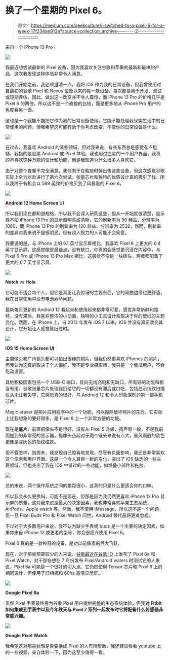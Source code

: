 # 换了一个星期的 Pixel 6。

> 原文：<https://medium.com/geekculture/i-switched-to-a-pixel-6-for-a-week-17f234ae913a?source=collection_archive---------2----------------------->

来自一个 iPhone 13 Pro！

![](img/60f2b3046065fa6d6d119a5d119504b3.png)

我最近想尝试最新的 Pixel 设备，因为我喜欢关注谷歌和苹果的最新和最棒的产品，这次我发现这种体验非常令人满意。

在我们开始之前，我必须澄清一点，我将 iOS 作为我的日常设备，但我曾使用过自最初的谷歌 Pixel 和 Nexus 设备以来的每一款设备，每次都是用于开发、测试或短期评估。因此，做出这一改变并不令人震惊，而 iPhone 13 Pro 的价格几乎是 Pixel 6 的两倍，所以这不是一个直接的比较，而是更多地从 iPhone Pro 用户的角度看另一面。

这也是一个我能不能把它作为我的日常设备使用，它能不能处理我现实生活中的日常使用的问题，但我希望这可能有助于你考虑改变，不管你的日常设备是什么。

![](img/0ed8852c90734cc4c7e5bb48e7d93f4a.png)

在过去，我喜欢 Android 的某些领域，但对我来说，有些东西总是感觉有点粗糙，我指的是股票 Android 或 Pixel 体验。我也用过三星的一个用户界面，我真的不喜欢这种万能的设计和功能，但是我知道为什么很多人喜欢它。

由于对整个套餐不完全满意，我倾向于在晚些时候出售这些设备，但这次感觉谷歌实际上全力以赴进行了第六次尝试。张量芯片和独特的优质设计真的吸引了我，所以我终于有机会以 599 英镑的价格买到了风暴黑的 Pixel 6。

![](img/24d440ab6898a299509d43c14cd53241.png)

**Android 12 Home Screen UI**

所以我们现在都知道规格，所以我不会深入研究这些，但从一开始就很清楚，显示器不如 iPhone 13 Pro 的显示器明亮或清晰，它的刷新率为 90 赫兹，分辨率为 1080，而 iPhone 13 Pro 的刷新率为 120 赫兹，分辨率为 2532，然而，刷新率的差异对我来说不是很明显，但有超人视力的人可能不会同意。

我要说的是，与 iPhone 上的 6.1 英寸显示屏相比，我喜欢 Pixel 6 上更大的 6.4 英寸显示屏，这感觉像是最佳点，没有缺口，你真的会感觉更沉浸在内容中，与 Pixel 6 Pro 或 iPhone 13 Pro Max 相比，这感觉不像是一块砖头，两者都配备了更大的 6.7 英寸显示屏。

![](img/9995769c5f07e11fe1915aaa5adb9ac6.png)

**Notch** vs **Hole**

它可能不适合每个人，但它是真正让我惊讶的主要东西，它的弯曲边缘也更舒适，我在日常使用中没有电池寿命问题。

最新每月更新的 Android 12 看起来和使用起来都非常可爱，感觉非常新鲜和独特，没有滞后，我喜欢整洁的小动画，独特的小工具设计和取决于你的壁纸的主题变化。然而，在 iPhone 上，自 2013 年发布 iOS 7 以来，iOS 并没有真正改变其设计，它开始让人感觉陈旧过时。

![](img/a01b4a018db11b18080f8b1caaed5aea.png)

**iOS 15 Home Screen UI**

主摄像头和广角镜头都可以拍出很棒的照片，但我仍然更喜欢 iPhones 的照片，但我认为这真的取决于个人偏好，我不是专业摄影师，我只是一个傻瓜用户，不会乱动设置。

其他积极因素包括一个 USB-C 端口，反向无线充电和无缺口，所有好的功能和相当有用。谷歌张量芯片处理我扔给它的一切都没有滞后或口吃，包括显示指纹扫描仪从未让我失望，它感觉真的很好，与 Android 12 和令人印象深刻的第一部手机芯片。

Magic eraser 是照片应用程序中的一个功能，可以擦除破坏照片的东西，它实际上比我想象的要好得多，是 Pixel 6 上一个非常方便的功能。

现在是**底片**，前置摄像头不是很好，没有从 Pixel 5 升级，扬声器一般，不是我前面提到的非常亮的显示器，摄像头凸起对于两个镜头来说有点大，暴风雨般的黑色更像是深灰色的指纹磁铁。

但不管怎样，到周末，我发现自己惊喜地发现，尽管有负面影响，我还是非常喜欢这个像素和用户界面。这是一个令人耳目一新的变化，突出了 iOS 缺乏的一些主要领域，但也突出了我在 iOS 中错过的一些功能，如堆叠小部件和拖放。

![](img/2a175d6efe00bc0dbbd0d6142b5c1891.png)

总的来说，两个操作系统之间的差距很小，这真的只是什么更适合你的口味。

所以我会永久更换吗，可能不是现在，但那是因为我仍然更喜欢 iPhone 13 Pro 显示屏的质量，这对我来说是最大的决定因素，我也非常喜欢苹果生态系统，AirPods，Apple watch 等。然而，我不使用 iMessage，所以这不是一个问题，但一旦 Pixel Buds Pro 和 Pixel Watch 问世，Android 替代品将更难忽视。

不过对于大多数用户来说，我不认为缺少手表或 buds 是一个主要的决定因素，如果你来自 iPhone 12 或更老的型号，你会很高兴使用 Pixel 6。

Pixel 6 真的是一款神奇的设备，是对以前像素的巨大飞跃。

现在，对于那些预算较少的人来说，[谷歌最近在谷歌 IO](/geekculture/new-hardware-at-google-i-o-2022-8888f6e537b8) 上发布了 Pixel 6a 和 Pixel Watch，对于那些想在 7 月份发布 Pixel/Android waters 时测试它的人来说，Pixel 6a 可能是一个很好的切入点。它仍然使用 Tensor 芯片和 Pixel 6 上的相同设计，但使用了旧相机和 60hz 高清显示屏。

![](img/a69f77fd8bb9c3607fb549ade537ecfa.png)

**Google** **Pixel** **6a**

虽然 Pixel 手表最终将为谷歌 Pixel 用户提供完整的生态系统体验，但我**对 Fitbit 如何集成到手表中以及今年秋天与 Pixel 7 系列一起发布时它将配备什么传感器非常感兴趣。**

![](img/3d955bedcd448e650e04c453d6079720.png)

**Google** **Pixel** **Watch**

我希望这对那些犹豫是否要换成 Pixel 的人有所帮助，我还建议看看 youtube 上的一些视频，亲自体验一下，因为这至少值得一看。